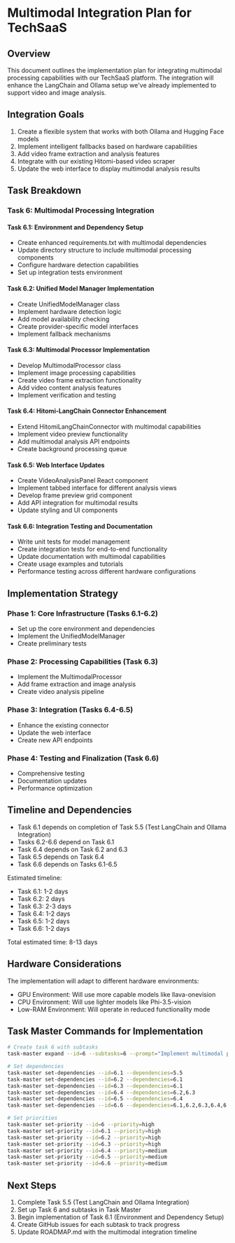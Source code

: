 # Multimodal Integration Plan for TechSaaS

## Overview
This document outlines the implementation plan for integrating multimodal processing capabilities with our TechSaaS platform. The integration will enhance the LangChain and Ollama setup we've already implemented to support video and image analysis.

## Integration Goals
1. Create a flexible system that works with both Ollama and Hugging Face models
2. Implement intelligent fallbacks based on hardware capabilities
3. Add video frame extraction and analysis features
4. Integrate with our existing Hitomi-based video scraper
5. Update the web interface to display multimodal analysis results

## Task Breakdown

### Task 6: Multimodal Processing Integration

#### Task 6.1: Environment and Dependency Setup
- Create enhanced requirements.txt with multimodal dependencies
- Update directory structure to include multimodal processing components
- Configure hardware detection capabilities
- Set up integration tests environment

#### Task 6.2: Unified Model Manager Implementation
- Create UnifiedModelManager class
- Implement hardware detection logic
- Add model availability checking
- Create provider-specific model interfaces
- Implement fallback mechanisms

#### Task 6.3: Multimodal Processor Implementation
- Develop MultimodalProcessor class
- Implement image processing capabilities
- Create video frame extraction functionality
- Add video content analysis features
- Implement verification and testing

#### Task 6.4: Hitomi-LangChain Connector Enhancement
- Extend HitomiLangChainConnector with multimodal capabilities
- Implement video preview functionality
- Add multimodal analysis API endpoints
- Create background processing queue

#### Task 6.5: Web Interface Updates
- Create VideoAnalysisPanel React component
- Implement tabbed interface for different analysis views
- Develop frame preview grid component
- Add API integration for multimodal results
- Update styling and UI components

#### Task 6.6: Integration Testing and Documentation
- Write unit tests for model management
- Create integration tests for end-to-end functionality
- Update documentation with multimodal capabilities
- Create usage examples and tutorials
- Performance testing across different hardware configurations

## Implementation Strategy

### Phase 1: Core Infrastructure (Tasks 6.1-6.2)
- Set up the core environment and dependencies
- Implement the UnifiedModelManager
- Create preliminary tests

### Phase 2: Processing Capabilities (Task 6.3)
- Implement the MultimodalProcessor
- Add frame extraction and image analysis
- Create video analysis pipeline

### Phase 3: Integration (Tasks 6.4-6.5)
- Enhance the existing connector
- Update the web interface
- Create new API endpoints

### Phase 4: Testing and Finalization (Task 6.6)
- Comprehensive testing
- Documentation updates
- Performance optimization

## Timeline and Dependencies
- Task 6.1 depends on completion of Task 5.5 (Test LangChain and Ollama Integration)
- Tasks 6.2-6.6 depend on Task 6.1
- Task 6.4 depends on Task 6.2 and 6.3
- Task 6.5 depends on Task 6.4
- Task 6.6 depends on Tasks 6.1-6.5

Estimated timeline:
- Task 6.1: 1-2 days
- Task 6.2: 2 days
- Task 6.3: 2-3 days
- Task 6.4: 1-2 days
- Task 6.5: 1-2 days
- Task 6.6: 1-2 days

Total estimated time: 8-13 days

## Hardware Considerations
The implementation will adapt to different hardware environments:
- GPU Environment: Will use more capable models like llava-onevision
- CPU Environment: Will use lighter models like Phi-3.5-vision
- Low-RAM Environment: Will operate in reduced functionality mode

## Task Master Commands for Implementation
```bash
# Create task 6 with subtasks
task-master expand --id=6 --subtasks=6 --prompt="Implement multimodal processing capabilities with Ollama and Hugging Face models, enhancing the video scraper with video and image analysis features"

# Set dependencies
task-master set-dependencies --id=6.1 --dependencies=5.5
task-master set-dependencies --id=6.2 --dependencies=6.1
task-master set-dependencies --id=6.3 --dependencies=6.1
task-master set-dependencies --id=6.4 --dependencies=6.2,6.3
task-master set-dependencies --id=6.5 --dependencies=6.4
task-master set-dependencies --id=6.6 --dependencies=6.1,6.2,6.3,6.4,6.5

# Set priorities
task-master set-priority --id=6 --priority=high
task-master set-priority --id=6.1 --priority=high
task-master set-priority --id=6.2 --priority=high
task-master set-priority --id=6.3 --priority=high
task-master set-priority --id=6.4 --priority=medium
task-master set-priority --id=6.5 --priority=medium
task-master set-priority --id=6.6 --priority=medium
```

## Next Steps
1. Complete Task 5.5 (Test LangChain and Ollama Integration)
2. Set up Task 6 and subtasks in Task Master
3. Begin implementation of Task 6.1 (Environment and Dependency Setup)
4. Create GitHub issues for each subtask to track progress
5. Update ROADMAP.md with the multimodal integration timeline
